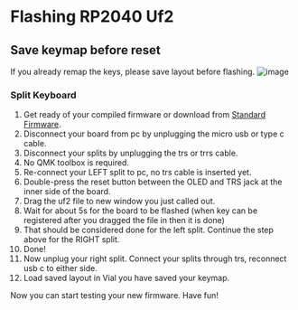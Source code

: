 # Flashing RP2040 Uf2

## Save keymap before reset
If you already remap the keys, please save layout before flashing. 
![image](https://github.com/superxc3/xcmkb/assets/79617315/29c79087-a6ec-444a-b77b-39ec0b25a0e7)

### Split Keyboard
1. Get ready of your compiled firmware or download from [Standard Firmware](https://drive.google.com/drive/u/0/folders/1vNPOlv2NhzNlO9qoJ0fS3oOtKQtKS7rQ).
2. Disconnect your board from pc by unplugging the micro usb or type c cable. 
3. Disconnect your splits by unplugging the trs or trrs cable. 
4. No QMK toolbox is required.
6. Re-connect your LEFT split to pc, no trs cable is inserted yet.
7. Double-press the reset button between the OLED and TRS jack at the inner side of the board.
8. Drag the uf2 file to new window you just called out.
9. Wait for about 5s for the board to be flashed (when key can be registered after you dragged the file in then it is done)
10. That should be considered done for the left split. Continue the step above for the RIGHT split.
11. Done!
12. Now unplug your right split. Connect your splits through trs, reconnect usb c to either side.
13. Load saved layout in Vial you have saved your keymap.

Now you can start testing your new firmware. Have fun!
